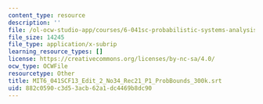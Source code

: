 ```yaml
---
content_type: resource
description: ''
file: /ol-ocw-studio-app/courses/6-041sc-probabilistic-systems-analysis-and-applied-probability-fall-2013/882c0590c3d53acb62a1dc4469b8dc90_MIT6_041SCF13_Edit_2_No34_Rec21_P1_ProbBounds_300k.srt
file_size: 14245
file_type: application/x-subrip
learning_resource_types: []
license: https://creativecommons.org/licenses/by-nc-sa/4.0/
ocw_type: OCWFile
resourcetype: Other
title: MIT6_041SCF13_Edit_2_No34_Rec21_P1_ProbBounds_300k.srt
uid: 882c0590-c3d5-3acb-62a1-dc4469b8dc90
---
```

